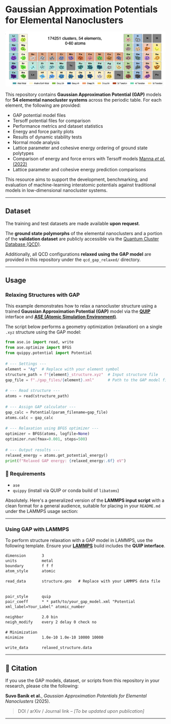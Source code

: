 # Gaussian Approximation Potentials for Elemental Nanoclusters

<p align="center">
  <img src="./ptable.png" alt="GAP Nanocluster Overview" width="800">
</p>

This repository contains **Gaussian Approximation Potential (GAP)** models for **54 elemental nanocluster systems** across the periodic table. For each element, the following are provided:

* GAP potential model files
* Tersoff potential files for comparison
* Performance metrics and dataset statistics
* Energy and force parity plots
* Results of dynamic stability tests
* Normal mode analysis
* Lattice parameter and cohesive energy ordering of ground state polytypes
* Comparison of energy and force errors with Tersoff models [Manna *et al.* (2022)](https://www.nature.com/articles/s41467-021-27849-6)
* Lattice parameter and cohesive energy prediction comparisons

This resource aims to support the development, benchmarking, and evaluation of machine-learning interatomic potentials against traditional models in low-dimensional nanocluster systems.

---

## Dataset


The training and test datasets are made available **upon request**.

The **ground state polymorphs** of the elemental nanoclusters and a portion of the **validation dataset** are publicly accessible via the [Quantum Cluster Database (QCD)](https://muellergroup.jhu.edu/qcd/).

Additionally, all QCD configurations **relaxed using the GAP model** are provided in this repository under the `qcd_gap_relaxed/` directory.


---


## Usage

### Relaxing Structures with GAP

This example demonstrates how to relax a nanocluster structure using a trained **Gaussian Approximation Potential (GAP)** model via the **[QUIP](https://libatoms.github.io/QUIP/)** interface and **[ASE (Atomic Simulation Environment)](https://wiki.fysik.dtu.dk/ase/)**.

The script below performs a geometry optimization (relaxation) on a single `.xyz` structure using the GAP model:

```python
from ase.io import read, write
from ase.optimize import BFGS
from quippy.potential import Potential

# --- Settings ---
element = "Ag"  # Replace with your element symbol
structure_path = f"{element}_structure.xyz"  # Input structure file
gap_file = f"./gap_files/{element}.xml"      # Path to the GAP model file

# --- Read structure ---
atoms = read(structure_path)

# --- Assign GAP calculator ---
gap_calc = Potential(param_filename=gap_file)
atoms.calc = gap_calc

# --- Relaxation using BFGS optimizer ---
optimizer = BFGS(atoms, logfile=None)
optimizer.run(fmax=0.001, steps=500)

# --- Output results ---
relaxed_energy = atoms.get_potential_energy()
print(f"Relaxed GAP energy: {relaxed_energy:.6f} eV")
```

### 📌 Requirements

* `ase`
* `quippy` (install via QUIP or conda build of `libatoms`)

Absolutely. Here's a generalized version of the **LAMMPS input script** with a clean format for a general audience, suitable for placing in your `README.md` under the LAMMPS usage section:

---

### Using GAP with LAMMPS

To perform structure relaxation with a GAP model in LAMMPS, use the following template. Ensure your **[LAMMPS](https://www.lammps.org/#gsc.tab=0)**  build includes the **QUIP interface**.

```lammps
dimension       3
units           metal
boundary        f f f
atom_style      atomic    

read_data       structure.geo   # Replace with your LAMMPS data file


pair_style      quip
pair_coeff      * * path/to/your_gap_model.xml "Potential xml_label=Your_Label" atomic_number

neighbor        2.0 bin
neigh_modify    every 2 delay 0 check no

# Minimization
minimize        1.0e-10 1.0e-10 10000 10000

write_data      relaxed_structure.data
```

---

## 📖 Citation

If you use the GAP models, dataset, or scripts from this repository in your research, please cite the following:

**Suvo Banik et al.**, *Gaussian Approximation Potentials for Elemental Nanoclusters* (2025).

> DOI / arXiv / Journal link – *\[To be updated upon publication]*

---


